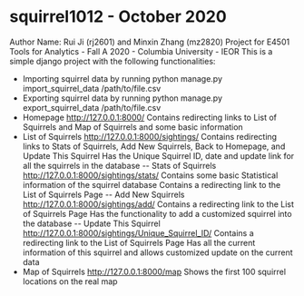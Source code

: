 # squirrel1012 - October 2020
Author Name: Rui Ji (rj2601) and Minxin Zhang (mz2820)
Project for E4501 Tools for Analytics - Fall A 2020 - Columbia University - IEOR
This is a simple django project with the following functionalities:
- Importing squirrel data by running
    python manage.py import_squirrel_data /path/to/file.csv
- Exporting squirrel data by running
    python manage.py export_squirrel_data /path/to/file.csv
- Homepage http://127.0.0.1:8000/
    Contains redirecting links to List of Squirrels and Map of Squirrels and some basic information
- List of Squirrels http://127.0.0.1:8000/sightings/
    Contains redirecting links to Stats of Squirrels, Add New Squirrels, Back to Homepage, and Update This Squirrel
    Has the Unique Squirrel ID, date and update link for all the squirrels in the database
-- Stats of Squirrels http://127.0.0.1:8000/sightings/stats/
    Contains some basic Statistical information of the squirrel database
    Contains a redirecting link to the List of Squirrels Page
-- Add New Squirrels http://127.0.0.1:8000/sightings/add/
    Contains a redirecting link to the List of Squirrels Page
    Has the functionality to add a customized squirrel into the database
-- Update This Squirrel http://127.0.0.1:8000/sightings/Unique_Squirrel_ID/
    Contains a redirecting link to the List of Squirrels Page
    Has all the current information of this squirrel and allows customized update on the current data
- Map of Squirrels http://127.0.0.1:8000/map
    Shows the first 100 squirrel locations on the real map

